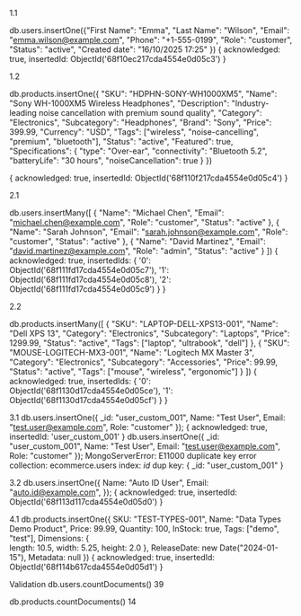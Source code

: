 1.1

db.users.insertOne({"First Name": "Emma",
                   "Last Name": "Wilson",
                    "Email": "emma.wilson@example.com",
                    "Phone": "+1-555-0199",
                    "Role": "customer",
                    "Status": "active",
					"Created date": "16/10/2025 17:25"
                   })
{
  acknowledged: true,
  insertedId: ObjectId('68f10ec217cda4554e0d05c3')
}









1.2

db.products.insertOne({
  "SKU": "HDPHN-SONY-WH1000XM5",
  "Name": "Sony WH-1000XM5 Wireless Headphones",
  "Description": "Industry-leading noise cancellation with premium sound quality",
  "Category": "Electronics",
  "Subcategory": "Headphones",
  "Brand": "Sony",
  "Price": 399.99,
  "Currency": "USD",
  "Tags": ["wireless", "noise-cancelling", "premium", "bluetooth"],
  "Status": "active",
  "Featured": true,
  "Specifications": {
    "type": "Over-ear",
    "connectivity": "Bluetooth 5.2",
    "batteryLife": "30 hours",
    "noiseCancellation": true
  }
})

{
  acknowledged: true,
  insertedId: ObjectId('68f110f217cda4554e0d05c4')
}
        






2.1

db.users.insertMany([
  {
    "Name": "Michael Chen",
    "Email": "michael.chen@example.com",
    "Role": "customer",
    "Status": "active"
  },
  {
    "Name": "Sarah Johnson",
    "Email": "sarah.johnson@example.com",
    "Role": "customer",
    "Status": "active"
  },
  {
    "Name": "David Martinez",
    "Email": "david.martinez@example.com",
    "Role": "admin",
    "Status": "active"
  }
])
{
  acknowledged: true,
  insertedIds: {
    '0': ObjectId('68f111fd17cda4554e0d05c7'),
    '1': ObjectId('68f111fd17cda4554e0d05c8'),
    '2': ObjectId('68f111fd17cda4554e0d05c9')
  }
}










2.2

db.products.insertMany([
  {
    "SKU": "LAPTOP-DELL-XPS13-001",
    "Name": "Dell XPS 13",
    "Category": "Electronics",
    "Subcategory": "Laptops",
    "Price": 1299.99,
    "Status": "active",
    "Tags": ["laptop", "ultrabook", "dell"]
  },
  {
    "SKU": "MOUSE-LOGITECH-MX3-001",
    "Name": "Logitech MX Master 3",
    "Category": "Electronics",
    "Subcategory": "Accessories",
    "Price": 99.99,
    "Status": "active",
    "Tags": ["mouse", "wireless", "ergonomic"]
  }
])
{
  acknowledged: true,
  insertedIds: {
    '0': ObjectId('68f1130d17cda4554e0d05ce'),
    '1': ObjectId('68f1130d17cda4554e0d05cf')
  }
}









3.1
db.users.insertOne({
  _id: "user_custom_001",
  Name: "Test User",
  Email: "test.user@example.com",
  Role: "customer"
});
{
  acknowledged: true,
  insertedId: 'user_custom_001'
}
db.users.insertOne({
  _id: "user_custom_001",
  Name: "Test User",
  Email: "test.user@example.com",
  Role: "customer"
});
MongoServerError: E11000 duplicate key error collection: ecommerce.users index: _id_ dup key: { _id: "user_custom_001" }










3.2
db.users.insertOne({
  Name: "Auto ID User",
  Email: "auto.id@example.com",
});
{
  acknowledged: true,
  insertedId: ObjectId('68f113d117cda4554e0d05d0')
}











4.1
db.products.insertOne({
  SKU: "TEST-TYPES-001",
  Name: "Data Types Demo Product",
  Price: 99.99,
  Quantity: 100,
  InStock: true,
  Tags: ["demo", "test"],
  Dimensions: {           
    length: 10.5,
    width: 5.25,
    height: 2.0
  },
  ReleaseDate: new Date("2024-01-15"),
  Metadata: null
})
{
  acknowledged: true,
  insertedId: ObjectId('68f114b617cda4554e0d05d1')
}





Validation
db.users.countDocuments()
39

db.products.countDocuments()
14



